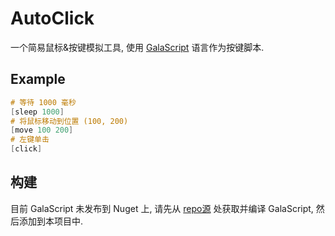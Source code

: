 # AutoClick

一个简易鼠标&按键模拟工具, 使用 [GalaScript](https://github.com/JoyMoe/GalaScript) 语言作为按键脚本.

## Example

```gs
# 等待 1000 毫秒
[sleep 1000]
# 将鼠标移动到位置 (100, 200)
[move 100 200]
# 左键单击
[click]
```

## 构建

目前 GalaScript 未发布到 Nuget 上, 请先从 [repo源](https://github.com/JoyMoe/GalaScript) 处获取并编译 GalaScript, 然后添加到本项目中.
